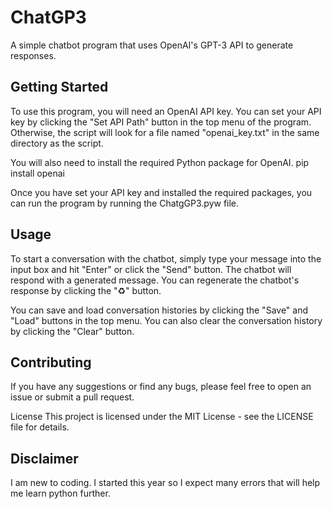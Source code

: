 # ChatGP3

A simple chatbot program that uses OpenAI's GPT-3 API to generate responses.

## Getting Started

To use this program, you will need an OpenAI API key. You can set your API key by clicking the "Set API Path" button in the top menu of the program. Otherwise, the script will look for a file named "openai_key.txt" in the same directory as the script.

You will also need to install the required Python package for OpenAI.
pip install openai

Once you have set your API key and installed the required packages, you can run the program by running the ChatgGP3.pyw file.

## Usage

To start a conversation with the chatbot, simply type your message into the input box and hit "Enter" or click the "Send" button. The chatbot will respond with a generated message. You can regenerate the chatbot's response by clicking the "♻️" button.

You can save and load conversation histories by clicking the "Save" and "Load" buttons in the top menu. You can also clear the conversation history by clicking the "Clear" button.

## Contributing

If you have any suggestions or find any bugs, please feel free to open an issue or submit a pull request.

License
This project is licensed under the MIT License - see the LICENSE file for details.

## Disclaimer

I am new to coding. I started this year so I expect many errors that will help me learn python further.
